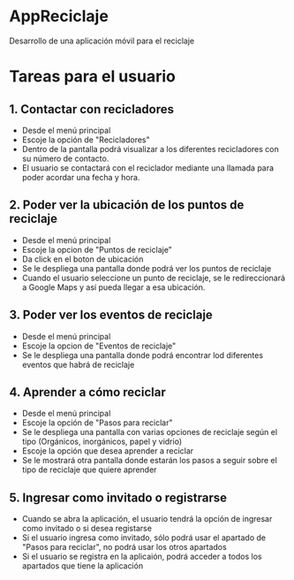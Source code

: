 # AppReciclaje
Desarrollo de una aplicación móvil para el reciclaje 
# Tareas para el usuario

## 1. Contactar con recicladores 
* Desde el menú principal 
* Escoje la opción de "Recicladores"
* Dentro de la pantalla podrá visualizar a los diferentes recicladores con su número de contacto.
* El usuario se contactará con el reciclador mediante una llamada para poder acordar una fecha y hora.

## 2. Poder ver la ubicación de los puntos de reciclaje
* Desde el menú principal
* Escoje la opcion de "Puntos de reciclaje" 
* Da click en el boton de ubicación 
* Se le despliega una pantalla donde podrá ver los puntos de reciclaje
* Cuando el usuario seleccione un punto de reciclaje, se le redireccionará a Google Maps y así pueda llegar a esa ubicación.

## 3. Poder ver los eventos de reciclaje
* Desde el menú principal 
* Escoje la opcion de "Eventos de reciclaje"
* Se le despliega una pantalla donde podrá encontrar lod diferentes eventos que habrá de reciclaje

## 4. Aprender a cómo reciclar
* Desde el menú principal 
* Escoje la opción de "Pasos para reciclar" 
* Se le despliega una pantalla con varias opciones de reciclaje según el tipo (Orgánicos, inorgánicos, papel y vidrio)
* Escoje la opción que desea aprender a reciclar 
* Se le mostrará otra pantalla donde estarán los pasos a seguir sobre el tipo de reciclaje que quiere aprender

## 5. Ingresar como invitado o registrarse
* Cuando se abra la aplicación, el usuario tendrá la opción de ingresar como invitado o si desea registarse
* Si el usuario ingresa como invitado, sólo podrá usar el apartado de "Pasos para reciclar", no podrá usar los otros apartados
* Si el usuario se registra en la aplicaión, podrá acceder a todos los apartados que tiene la aplicación
